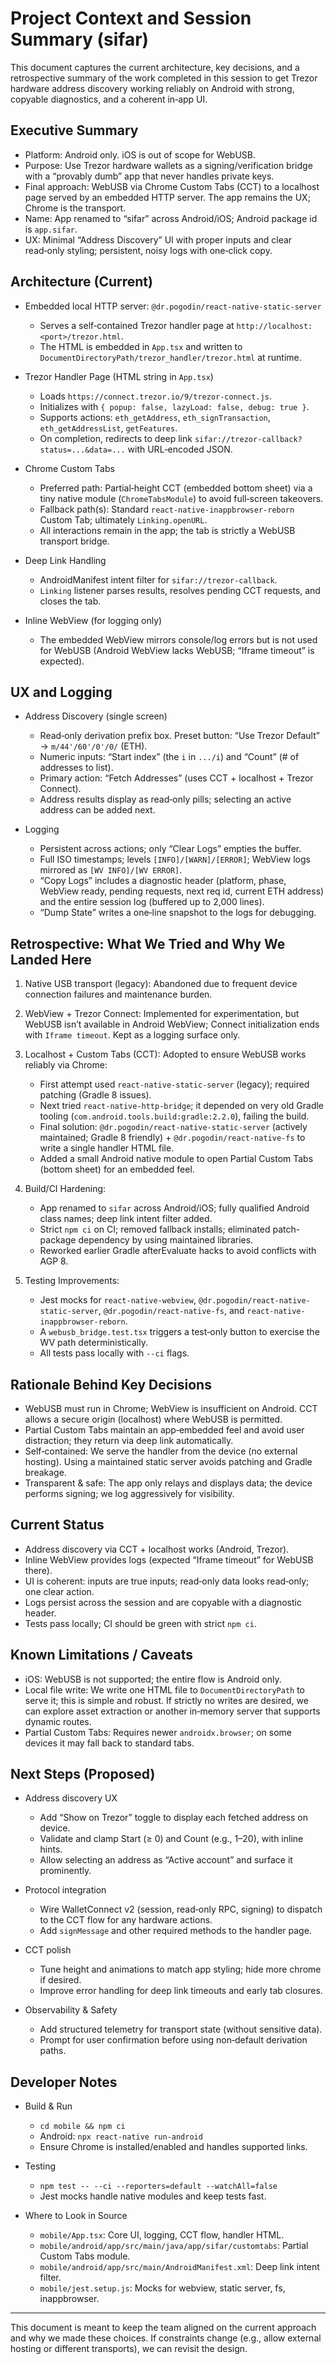 # Project Context and Session Summary (sifar)

This document captures the current architecture, key decisions, and a retrospective summary of the work completed in this session to get Trezor hardware address discovery working reliably on Android with strong, copyable diagnostics, and a coherent in‑app UI.

## Executive Summary

- Platform: Android only. iOS is out of scope for WebUSB.
- Purpose: Use Trezor hardware wallets as a signing/verification bridge with a “provably dumb” app that never handles private keys.
- Final approach: WebUSB via Chrome Custom Tabs (CCT) to a localhost page served by an embedded HTTP server. The app remains the UX; Chrome is the transport.
- Name: App renamed to “sifar” across Android/iOS; Android package id is `app.sifar`.
- UX: Minimal “Address Discovery” UI with proper inputs and clear read‑only styling; persistent, noisy logs with one‑click copy.

## Architecture (Current)

- Embedded local HTTP server: `@dr.pogodin/react-native-static-server`
  - Serves a self‑contained Trezor handler page at `http://localhost:<port>/trezor.html`.
  - The HTML is embedded in `App.tsx` and written to `DocumentDirectoryPath/trezor_handler/trezor.html` at runtime.

- Trezor Handler Page (HTML string in `App.tsx`)
  - Loads `https://connect.trezor.io/9/trezor-connect.js`.
  - Initializes with `{ popup: false, lazyLoad: false, debug: true }`.
  - Supports actions: `eth_getAddress`, `eth_signTransaction`, `eth_getAddressList`, `getFeatures`.
  - On completion, redirects to deep link `sifar://trezor-callback?status=...&data=...` with URL‑encoded JSON.

- Chrome Custom Tabs
  - Preferred path: Partial‑height CCT (embedded bottom sheet) via a tiny native module (`ChromeTabsModule`) to avoid full‑screen takeovers.
  - Fallback path(s): Standard `react-native-inappbrowser-reborn` Custom Tab; ultimately `Linking.openURL`.
  - All interactions remain in the app; the tab is strictly a WebUSB transport bridge.

- Deep Link Handling
  - AndroidManifest intent filter for `sifar://trezor-callback`.
  - `Linking` listener parses results, resolves pending CCT requests, and closes the tab.

- Inline WebView (for logging only)
  - The embedded WebView mirrors console/log errors but is not used for WebUSB (Android WebView lacks WebUSB; “Iframe timeout” is expected).

## UX and Logging

- Address Discovery (single screen)
  - Read‑only derivation prefix box. Preset button: “Use Trezor Default” → `m/44'/60'/0'/0/` (ETH).
  - Numeric inputs: “Start index” (the `i` in `.../i`) and “Count” (# of addresses to list).
  - Primary action: “Fetch Addresses” (uses CCT + localhost + Trezor Connect).
  - Address results display as read‑only pills; selecting an active address can be added next.

- Logging
  - Persistent across actions; only “Clear Logs” empties the buffer.
  - Full ISO timestamps; levels `[INFO]/[WARN]/[ERROR]`; WebView logs mirrored as `[WV INFO]/[WV ERROR]`.
  - “Copy Logs” includes a diagnostic header (platform, phase, WebView ready, pending requests, next req id, current ETH address) and the entire session log (buffered up to 2,000 lines).
  - “Dump State” writes a one‑line snapshot to the logs for debugging.

## Retrospective: What We Tried and Why We Landed Here

1) Native USB transport (legacy): Abandoned due to frequent device connection failures and maintenance burden.

2) WebView + Trezor Connect: Implemented for experimentation, but WebUSB isn’t available in Android WebView; Connect initialization ends with `Iframe timeout`. Kept as a logging surface only.

3) Localhost + Custom Tabs (CCT): Adopted to ensure WebUSB works reliably via Chrome:
   - First attempt used `react-native-static-server` (legacy); required patching (Gradle 8 issues).
   - Next tried `react-native-http-bridge`; it depended on very old Gradle tooling (`com.android.tools.build:gradle:2.2.0`), failing the build.
   - Final solution: `@dr.pogodin/react-native-static-server` (actively maintained; Gradle 8 friendly) + `@dr.pogodin/react-native-fs` to write a single handler HTML file.
   - Added a small Android native module to open Partial Custom Tabs (bottom sheet) for an embedded feel.

4) Build/CI Hardening:
   - App renamed to `sifar` across Android/iOS; fully qualified Android class names; deep link intent filter added.
   - Strict `npm ci` on CI; removed fallback installs; eliminated patch-package dependency by using maintained libraries.
   - Reworked earlier Gradle afterEvaluate hacks to avoid conflicts with AGP 8.

5) Testing Improvements:
   - Jest mocks for `react-native-webview`, `@dr.pogodin/react-native-static-server`, `@dr.pogodin/react-native-fs`, and `react-native-inappbrowser-reborn`.
   - A `webusb_bridge.test.tsx` triggers a test‑only button to exercise the WV path deterministically.
   - All tests pass locally with `--ci` flags.

## Rationale Behind Key Decisions

- WebUSB must run in Chrome; WebView is insufficient on Android. CCT allows a secure origin (localhost) where WebUSB is permitted.
- Partial Custom Tabs maintain an app‑embedded feel and avoid user distraction; they return via deep link automatically.
- Self‑contained: We serve the handler from the device (no external hosting). Using a maintained static server avoids patching and Gradle breakage.
- Transparent & safe: The app only relays and displays data; the device performs signing; we log aggressively for visibility.

## Current Status

- Address discovery via CCT + localhost works (Android, Trezor).
- Inline WebView provides logs (expected “Iframe timeout” for WebUSB there).
- UI is coherent: inputs are true inputs; read‑only data looks read‑only; one clear action.
- Logs persist across the session and are copyable with a diagnostic header.
- Tests pass locally; CI should be green with strict `npm ci`.

## Known Limitations / Caveats

- iOS: WebUSB is not supported; the entire flow is Android only.
- Local file write: We write one HTML file to `DocumentDirectoryPath` to serve it; this is simple and robust. If strictly no writes are desired, we can explore asset extraction or another in‑memory server that supports dynamic routes.
- Partial Custom Tabs: Requires newer `androidx.browser`; on some devices it may fall back to standard tabs.

## Next Steps (Proposed)

- Address discovery UX
  - Add “Show on Trezor” toggle to display each fetched address on device.
  - Validate and clamp Start (≥ 0) and Count (e.g., 1–20), with inline hints.
  - Allow selecting an address as “Active account” and surface it prominently.

- Protocol integration
  - Wire WalletConnect v2 (session, read‑only RPC, signing) to dispatch to the CCT flow for any hardware actions.
  - Add `signMessage` and other required methods to the handler page.

- CCT polish
  - Tune height and animations to match app styling; hide more chrome if desired.
  - Improve error handling for deep link timeouts and early tab closures.

- Observability & Safety
  - Add structured telemetry for transport state (without sensitive data).
  - Prompt for user confirmation before using non‑default derivation paths.

## Developer Notes

- Build & Run
  - `cd mobile && npm ci`
  - Android: `npx react-native run-android`
  - Ensure Chrome is installed/enabled and handles supported links.

- Testing
  - `npm test -- --ci --reporters=default --watchAll=false`
  - Jest mocks handle native modules and keep tests fast.

- Where to Look in Source
  - `mobile/App.tsx`: Core UI, logging, CCT flow, handler HTML.
  - `mobile/android/app/src/main/java/app/sifar/customtabs`: Partial Custom Tabs module.
  - `mobile/android/app/src/main/AndroidManifest.xml`: Deep link intent filter.
  - `mobile/jest.setup.js`: Mocks for webview, static server, fs, inappbrowser.

---

This document is meant to keep the team aligned on the current approach and why we made these choices. If constraints change (e.g., allow external hosting or different transports), we can revisit the design.

